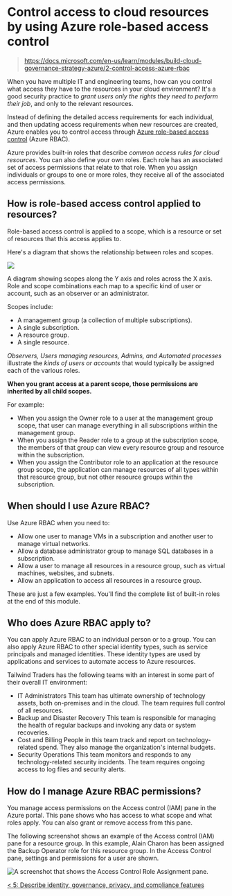 # Control access to cloud resources by using Azure role-based access control

> https://docs.microsoft.com/en-us/learn/modules/build-cloud-governance-strategy-azure/2-control-access-azure-rbac

When you have multiple IT and engineering teams, how can you control what access they have to the resources in your cloud environment? It's a good security practice to *grant users only the rights they need to perform their job*, and only to the relevant resources.

Instead of defining the detailed access requirements for each individual, and then updating access requirements when new resources are created, Azure enables you to control access through [Azure role-based access control](https://docs.microsoft.com/en-us/azure/role-based-access-control/overview) (Azure RBAC).

Azure provides built-in roles that describe *common access rules for cloud resources*.
You can also define your own roles. Each role has an associated set of access permissions that relate to that role.
When you assign individuals or groups to one or more roles, they receive all of the associated access permissions.

## How is role-based access control applied to resources?

Role-based access control is applied to a scope, which is a resource or set of resources that this access applies to.

Here's a diagram that shows the relationship between roles and scopes.

![](https://docs.microsoft.com/en-us/learn/azure-fundamentals/build-cloud-governance-strategy-azure/media/4-role-scope-0223bfae.png)

A diagram showing scopes along the Y axis and roles across the X axis. Role and scope combinations each map to a specific kind of user or account, such as an observer or an administrator.

Scopes include:

- A management group (a collection of multiple subscriptions).
- A single subscription.
- A resource group.
- A single resource.

*Observers, Users managing resources, Admins, and Automated processes* illustrate the _kinds of users or accounts_ that would typically be assigned each of the various roles.

**When you grant access at a parent scope, those permissions are inherited by all child scopes.**

For example:

- When you assign the Owner role to a user at the management group scope, that user can manage everything in all subscriptions within the management group.
- When you assign the Reader role to a group at the subscription scope, the members of that group can view every resource group and resource within the subscription.
- When you assign the Contributor role to an application at the resource group scope, the application can manage resources of all types within that resource group, but not other resource groups within the subscription.

## When should I use Azure RBAC?

Use Azure RBAC when you need to:

- Allow one user to manage VMs in a subscription and another user to manage virtual networks.
- Allow a database administrator group to manage SQL databases in a subscription.
- Allow a user to manage all resources in a resource group, such as virtual machines, websites, and subnets.
- Allow an application to access all resources in a resource group.

These are just a few examples. You'll find the complete list of built-in roles at the end of this module.

## Who does Azure RBAC apply to?

You can apply Azure RBAC to an individual person or to a group.
You can also apply Azure RBAC to other special identity types, such as service principals and managed identities.
These identity types are used by applications and services to automate access to Azure resources.

Tailwind Traders has the following teams with an interest in some part of their overall IT environment:

- IT Administrators This team has ultimate ownership of technology assets, both on-premises and in the cloud.
The team requires full control of all resources.
- Backup and Disaster Recovery
This team is responsible for managing the health of regular backups and invoking any data or system recoveries.
- Cost and Billing People
in this team track and report on technology-related spend. They also manage the organization's internal budgets.
- Security Operations
This team monitors and responds to any technology-related security incidents.
The team requires ongoing access to log files and security alerts.

## How do I manage Azure RBAC permissions?

You manage access permissions on the Access control (IAM) pane in the Azure portal.
This pane shows who has access to what scope and what roles apply.
You can also grant or remove access from this pane.

The following screenshot shows an example of the Access control (IAM) pane for a resource group.
In this example, Alain Charon has been assigned the Backup Operator role for this resource group.
In the Access Control pane, settings and permissions for a user are shown.

![A screenshot that shows the Access Control Role Assignment pane](https://docs.microsoft.com/en-us/learn/azure-fundamentals/build-cloud-governance-strategy-azure/media/4-role-based-access-control-blade-360b5130.png).

[< 5: Describe identity, governance, privacy, and compliance features](./5-lp-az-900.md)